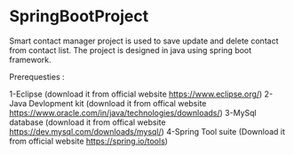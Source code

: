 # SpringBootProject
Smart contact manager project is used to save update and delete contact from contact list. The project is designed in java using spring boot framework.

Prerequesties  :

1-Eclipse (download it from official website https://www.eclipse.org/)
2-Java Devlopment kit (download it from offical website https://www.oracle.com/in/java/technologies/downloads/)
3-MySql database (download it from offical website https://dev.mysql.com/downloads/mysql/)
4-Spring Tool suite (Download it from official website https://spring.io/tools)
